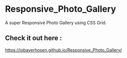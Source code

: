 # Responsive_Photo_Gallery

A super Responsive Photo Gallery using CSS Grid.

## Check it out here :
https://jobayerhosen.github.io/Responsive_Photo_Gallery/
